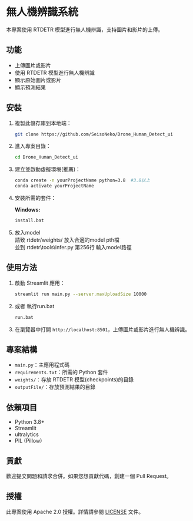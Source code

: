 # 無人機辨識系統

本專案使用 RTDETR 模型進行無人機辨識，支持圖片和影片的上傳。

## 功能

- 上傳圖片或影片
- 使用 RTDETR 模型進行無人機辨識
- 顯示原始圖片或影片
- 顯示預測結果

## 安裝

1. 複製此儲存庫到本地端：

    ```bash
    git clone https://github.com/SeisoNeko/Drone_Human_Detect_ui
    ```

2. 進入專案目錄：

    ```bash
    cd Drone_Human_Detect_ui
    ```

3. 建立並啟動虛擬環境(推薦)：

    ```bash
    conda create -n yourProjectName python=3.8  #3.8以上
    conda activate yourProjectName  
    ```

4. 安裝所需的套件：

    **Windows:**
    ```bash
    install.bat
    ```

5. 放入model  
    請致 rtdetr/weights/ 放入合適的model pth檔  
    並到 rtdetr\tools\infer.py 第256行 輸入model路徑

## 使用方法

1. 啟動 Streamlit 應用：

    ```bash
    streamlit run main.py --server.maxUploadSize 10000
    ```

2. 或者 執行run.bat
    ```bash
    run.bat
    ```

3. 在瀏覽器中打開 `http://localhost:8501`，上傳圖片或影片進行無人機辨識。

## 專案結構

- `main.py`：主應用程式碼
- `requirements.txt`：所需的 Python 套件
- `weights/`：存放 RTDETR 模型(checkpoints)的目錄
- `outputFile/`：存放預測結果的目錄

## 依賴項目

- Python 3.8+
- Streamlit
- ultralytics
- PIL (Pillow)

## 貢獻

歡迎提交問題和請求合併。如果您想貢獻代碼，創建一個 Pull Request。

## 授權

此專案使用 Apache 2.0 授權。詳情請參閱 [LICENSE](LICENSE) 文件。
